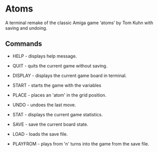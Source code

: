 # Atoms
A terminal remake of the classic Amiga game ‘atoms’ by Tom Kuhn with saving and undoing.

## Commands
- HELP - displays help message.
- QUIT - quits the current game without saving.

- DISPLAY - displays the current game board in terminal.
- START <number of players> <width> <height> - starts the game with the variables
- PLACE <x> <y> - places an 'atom' in the grid position.
- UNDO - undoes the last move.
- STAT - displays the current game statistics.

- SAVE <savename> - save the current board state.
- LOAD <savename> - loads the save file.
- PLAYFROM <turn number> - plays from 'n' turns into the game from the save file.